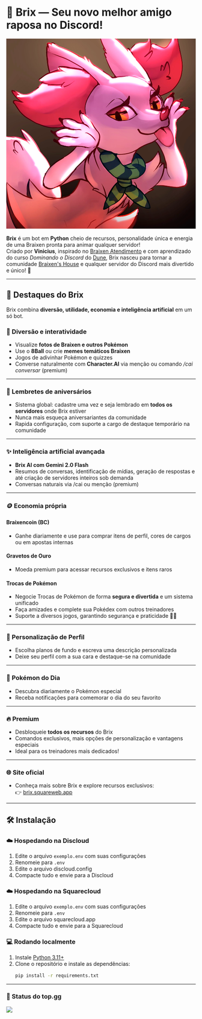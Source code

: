 # 🦊 Brix — Seu novo melhor amigo raposa no Discord!

![Brix Bot](src/assets/imagens/Brix/brix%202024.png)

**Brix** é um bot em **Python** cheio de recursos, personalidade única e energia de uma Braixen pronta para animar qualquer servidor!  
Criado por **Vinicius**, inspirado no [Braixen Atendimento](https://github.com/O-Braixen/Braixen-Atendimento) e com aprendizado do curso *Dominando o Discord* do [Dune](https://www.youtube.com/@DuneDiscord), Brix nasceu para tornar a comunidade [Braixen's House](https://discord.gg/ZRHwWydQFu) e qualquer servidor do Discord mais divertido e único! 🌟

---

## 🚀 Destaques do Brix

Brix combina **diversão, utilidade, economia e inteligência artificial** em um só bot.

### 🤣 Diversão e interatividade
- Visualize **fotos de Braixen e outros Pokémon**  
- Use o **8Ball** ou crie **memes temáticos Braixen**  
- Jogos de adivinhar Pokémon e quizzes  
- Converse naturalmente com **Character.AI** via menção ou comando */cai conversar* (premium)

---

### 🎂 Lembretes de aniversários
- Sistema global: cadastre uma vez e seja lembrado em **todos os servidores** onde Brix estiver  
- Nunca mais esqueça aniversariantes da comunidade
- Rapida configuração, com suporte a cargo de destaque temporário na comunidade

---

### ✨ Inteligência artificial avançada
- **Brix AI com Gemini 2.0 Flash**  
- Resumos de conversas, identificação de mídias, geração de respostas e até criação de servidores inteiros sob demanda  
- Conversas naturais via /cai ou menção (premium)

---

### 🪙 Economia própria

#### Braixencoin (BC)
- Ganhe diariamente e use para comprar itens de perfil, cores de cargos ou em apostas internas

#### Gravetos de Ouro
- Moeda premium para acessar recursos exclusivos e itens raros

#### Trocas de Pokémon
- Negocie Trocas de Pokémon de forma **segura e divertida** e um sistema unificado
- Faça amizades e complete sua Pokédex com outros treinadores  
- Suporte a diversos jogos, garantindo segurança e praticidade 🔄🤝 

---

### 🎨 Personalização de Perfil
- Escolha planos de fundo e escreva uma descrição personalizada  
- Deixe seu perfil com a sua cara e destaque-se na comunidade

---

### 🐾 Pokémon do Dia
- Descubra diariamente o Pokémon especial  
- Receba notificações para comemorar o dia do seu favorito  

---

### 🔥 Premium
- Desbloqueie **todos os recursos** do Brix  
- Comandos exclusivos, mais opções de personalização e vantagens especiais  
- Ideal para os treinadores mais dedicados!

---

### 🌐 Site oficial
- Conheça mais sobre Brix e explore recursos exclusivos:  
👉 [brix.squareweb.app](https://brix.squareweb.app/)

---

## 🛠️ Instalação

### ☁️ Hospedando na Discloud
1. Edite o arquivo `exemplo.env` com suas configurações  
2. Renomeie para `.env`  
3. Edite o arquivo discloud.config
4. Compacte tudo e envie para a Discloud  

### ☁️ Hospedando na Squarecloud
1. Edite o arquivo `exemplo.env` com suas configurações  
2. Renomeie para `.env`  
3. Edite o arquivo squarecloud.app
4. Compacte tudo e envie para a Squarecloud  

### 💻 Rodando localmente
1. Instale [Python 3.11+](https://www.python.org/downloads/)  
2. Clone o repositório e instale as dependências:
   ```bash
   pip install -r requirements.txt


---

### 🦊 Status do top.gg

<a href="https://top.gg/bot/983000989894336592">
  <img src="https://top.gg/api/widget/983000989894336592.svg">
</a>